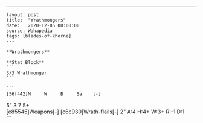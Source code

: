---
    layout: post
    title:  "Wrathmongers"
    date:   2020-12-05 00:00:00
    source: Wahapedia
    tags: [blades-of-khorne]
    ---
    
    **Wrathmongers**
    
    **Stat Block**
    ```
    3/3 Wrathmonger
    ```
    
    ```
    [56f442]M     W     B     Sa    [-]
5"    3     7     5+    
[e85545]Weapons[-]
[c6c930]Wrath-flails[-]
2"     A:4    H:4+   W:3+   R:-1   D:1   
    ```
    
    
    